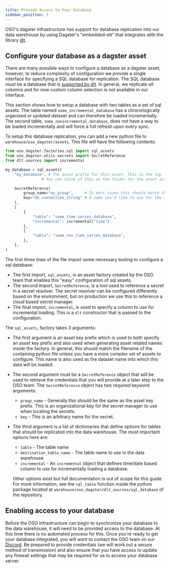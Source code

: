 ```yaml
---
title: Provide Access to Your Database
sidebar_position: 3
---
```


OSO's dagster infrastructure has support for database replication into our data
warehouse by using Dagster's "embedded-elt" that integrates with the library
[dlt](https://dlthub.com/).

## Configure your database as a dagster asset

There are many possible ways to configure a database as a dagster asset,
however, to reduce complexity of configuration we provide a single interface for
specifying a SQL database for replication. The SQL database _must_ be a database
that is [supported by
dlt](https://dlthub.com/devel/dlt-ecosystem/verified-sources/sql_database). In
general, we replicate _all_ columns and for now custom column selection is not
available in our interface.

This section shows how to setup a database with two tables as a set of sql
assets. The table named `some_incremental_database` has a chronologically
organized or updated dataset and can therefore be loaded incrementally. The
second table, `some_nonincremental_database`, does not have a way to be loaded
incrementally and will force a full refresh upon every sync.

To setup this database replication, you can add a new python file to
`warehouse/oso_dagster/assets`. This file will have the following contents:

```python
from oso_dagster.factories.sql import sql_assets
from oso_dagster.utils.secrets import SecretReference
from dlt.sources import incremental

my_database = sql_assets(
    "my_database", # The asset prefix for this asset. This is the top level name of the asset.
                # You can think of this as the folder for the asset in the dagster UI

    SecretReference(
        group_name="my_group",     # In most cases this should match the asset prefix
        key="db_connection_string" # A name you'd like to use for the secret.
    ),
    [
        {
            "table": "some_time_series_database",
            "incremental": incremental("time")
        },
        {
            "table": "some_non_time_series_database",
        },
    ],
)
```

The first three lines of the file import some necessary tooling to configure a
sql database:

- The first import, `sql_assets`, is an asset factory created by the OSO team
  that enables this "easy" configuration of sql assets.
- The second import, `SecretReference`, is a tool used to reference a secret in
  a secret resolver. The secret resolver can be configured differently based on
  the environment, but on production we use this to reference a cloud based secret
  manager.
- The final import, `incremental`, is used to specify a column to use for
  incremental loading. This is a `dlt` constructor that is passed to the
  configuration.

The `sql_assets`, factory takes 3 arguments:

- The first argument is an asset key prefix which is used to both specify an
  asset key prefix and also used when generating asset related names inside the
  factory. In general, this should match the filename of the containing python
  file unless you have a more complex set of assets to configure. This name is
  also used as the dataset name into which this data will be loaded.
- The second argument must be a `SecretReference` object that will be used to
  retrieve the credentials that you will provide at a later step to the OSO
  team. The `SecretReference` object has two required keyword arguments:

  - `group_name` - Generally this should be the same as the asset key prefix.
    This is an organizational key for the secret manager to use when locating
    the secrets.
  - `key` - This is an arbitrary name for the secret.

- The third argument is a list of dictionaries that define options for tables
  that should be replicated into the data warehouse. The most important options
  here are:

  - `table` - The table name
  - `destination_table_name` - The table name to use in the data warehouse
  - `incremental` - An `incremental` object that defines time/date based column
    to use for incrementally loading a database.

  Other options exist but full documentation is out of scope for this guide. For
  more information, see the `sql_table` function inside the python package
  located at `warehouse/oso_dagster/dlt_sources/sql_database` of the repository.

## Enabling access to your database

Before the OSO infrastructure can begin to synchronize your database to the data
warehouse, it will need to be provided access to the database. At this time
there is no automated process for this. Once you're ready to get your database
integrated, you will want to contact the OSO team on our
[Discord](https://www.opensource.observer/discord). Be prepared to provide
credentials (we will work out a secure method of transmission) and also ensure
that you have access to update any firewall settings that may be required for us
to access your database server.
